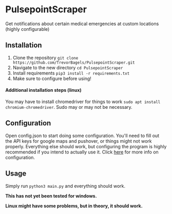 # PulsepointScraper
Get notifications about certain medical emergencies at custom locations (highly configurable)

## Installation
1. Clone the repository `git clone https://github.com/TrevorBagels/PulsepointScraper.git`
2. Navigate to the new directory `cd PulsepointScraper`
3. Install requirements `pip3 install -r requirements.txt`
4. Make sure to configure before using!
#### Additional installation steps (linux)
You may have to install chromedriver for things to work `sudo apt install chromium-chromedriver`. Sudo may or may not be necessary.

## Configuration
Open config.json to start doing some configuration. You'll need to fill out the API keys for google maps and pushover, or things might not work properly. Everything else should work, but configuring the program is highly recommended if you intend to actually use it. Click [here](https://github.com/TrevorBagels/PulsepointScraper/wiki/Configuration) for more info on configuration. 

## Usage
Simply run `python3 main.py` and everything should work.

**This has not yet been tested for windows.**

**Linux might have some problems, but in theory, it should work.**
